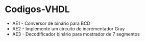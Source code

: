 # Codigos-VHDL

- AE1 - Conversor de binário para BCD
- AE2 - Implemente um circuito de incrementador Gray
- AE3 - Decodificador binário para mostrador de 7 segmentos
